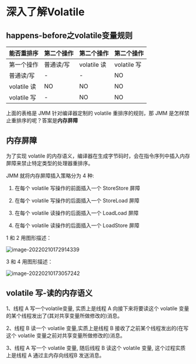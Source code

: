 # 深入了解Volatile

## happens-before之volatile变量规则

| 能否重排序  | 第二个操作 | 第二个操作  | 第二个操作  |
| :---------- | ---------- | ----------- | ----------- |
| 第一个操作  | 普通读/写  | volatile 读 | volatile 写 |
| 普通读/写   | -          | -           | NO          |
| volatile 读 | NO         | NO          | NO          |
| volatile 写 | -          | NO          | NO          |

上⾯的表格是 JMM 针对编译器定制的 volatile 重排序的规则，那 JMM 是怎样禁⽌重排序的呢？答案是**内存屏障**

## 内存屏障

为了实现 volatile 的内存语义，编译器在⽣成字节码时，会在指令序列中插⼊内存屏障来禁⽌特定类型的处理器重排序。

JMM 就将内存屏障插⼊策略分为 4 种:

1. 在每个 volatile 写操作的前⾯插⼊⼀个 StoreStore 屏障

2. 在每个 volatile 写操作的后⾯插⼊⼀个 StoreLoad 屏障

3. 在每个 volatile 读操作的后⾯插⼊⼀个 LoadLoad 屏障

4. 在每个 volatile 读操作的后⾯插⼊⼀个 LoadStore 屏障

1 和 2 ⽤图形描述：

![image-20220210172914339](https://gitee.com/huowolf/pic-md/raw/master/image-20220210172914339.png)

3 和 4 ⽤图形描述：

![image-20220210173057242](https://gitee.com/huowolf/pic-md/raw/master/image-20220210173057242.png)

## volatile 写-读的内存语义

1、线程 A 写⼀个volatile变量, 实质上是线程 A 向接下来将要读这个 volatile 变量的某个线程发出了(其对共享变量所做修改的)消息。

2、线程 B 读⼀个 volatile 变量,实质上是线程 B 接收了之前某个线程发出的(在写这个 volatile 变量之前对共享变量所做修改的)消息。

3、线程 A 写⼀个 volatile 变量, 随后线程 B 读这个 volatile 变量, 这个过程实质上是线程 A 通过主内存向线程B 发送消息。
